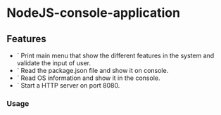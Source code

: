 # NodeJS-console-application

## Features
* ` Print main menu that show the different features in the system and validate the input of user. 
* ` Read the package.json file and show it on console.
* ` Read OS information and show it in the console. 
* ` Start a HTTP server on port 8080.

### Usage

